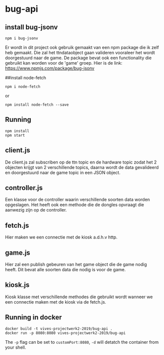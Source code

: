 # bug-api

## install bug-jsonv
```
npm i bug-jsonv
```
Er wordt in dit project ook gebruik gemaakt van een npm package die ik zelf heb gemaakt. Die zal het ttndataobject gaan valideren vooraleer het wordt doorgestuurd naar de game. De package bevat ook een functionality die gebruikt kan worden voor de 'game' groep. 
Hier is de link: https://www.npmjs.com/package/bug-jsonv

##install node-fetch
```
npm i node-fetch
```
or
``` 
npm install node-fetch --save
```

## Running
```
npm install
npm start
```
## client.js
De client.js zal subscriben op de ttn topic en de hardware topic zodat het 2 objecten krijgt van 2 verschillende topics, daarna wordt de data gevalideerd en doorgestuurd naar de game topic in een JSON object.

## controller.js
Een klasse voor de controller waarin verschillende soorten data worden opgeslagen. Het heeft ook een methode die de dongles opvraagt die aanwezig zijn op de controller.

## fetch.js
Hier maken we een connectie met de kiosk a.d.h.v http.

## game.js
Hier zal een publish gebeuren van het game object die de game nodig heeft. Dit bevat alle soorten data die nodig is voor de game.

## kiosk.js
Kiosk klasse met verschillende methodes die gebruikt wordt wanneer we een connectie maken met de kiosk via de fetch.js.

## Running in docker

```
docker build -t vives-projectwerk2-2019/bug-api .
docker run -p 8080:8080 vives-projectwerk2-2019/bug-api
```
The `-p` flag can be set to `customPort:8080`, `-d` will detatch the container from your shell.




